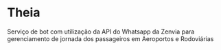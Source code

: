 # Theia
Serviço de bot com utilização da API do Whatsapp da Zenvia para gerenciamento de jornada dos passageiros em Aeroportos e Rodoviárias
